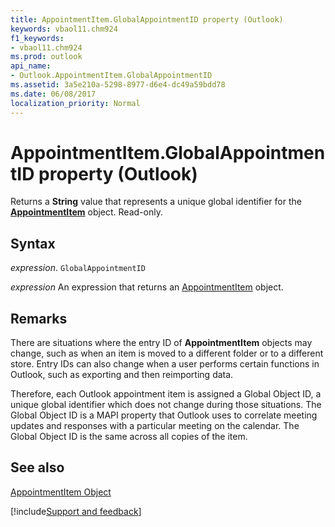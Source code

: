 ```yaml
---
title: AppointmentItem.GlobalAppointmentID property (Outlook)
keywords: vbaol11.chm924
f1_keywords:
- vbaol11.chm924
ms.prod: outlook
api_name:
- Outlook.AppointmentItem.GlobalAppointmentID
ms.assetid: 3a5e210a-5298-8977-d6e4-dc49a59bdd78
ms.date: 06/08/2017
localization_priority: Normal
---
```



# AppointmentItem.GlobalAppointmentID property (Outlook)

Returns a **String** value that represents a unique global identifier for the **[AppointmentItem](Outlook.AppointmentItem.md)** object. Read-only.


## Syntax

_expression_. `GlobalAppointmentID`

 _expression_ An expression that returns an [AppointmentItem](Outlook.AppointmentItem.md) object.


## Remarks

There are situations where the entry ID of  **AppointmentItem** objects may change, such as when an item is moved to a different folder or to a different store. Entry IDs can also change when a user performs certain functions in Outlook, such as exporting and then reimporting data.

Therefore, each Outlook appointment item is assigned a Global Object ID, a unique global identifier which does not change during those situations. The Global Object ID is a MAPI property that Outlook uses to correlate meeting updates and responses with a particular meeting on the calendar. The Global Object ID is the same across all copies of the item.


## See also


[AppointmentItem Object](Outlook.AppointmentItem.md)

[!include[Support and feedback](~/includes/feedback-boilerplate.md)]